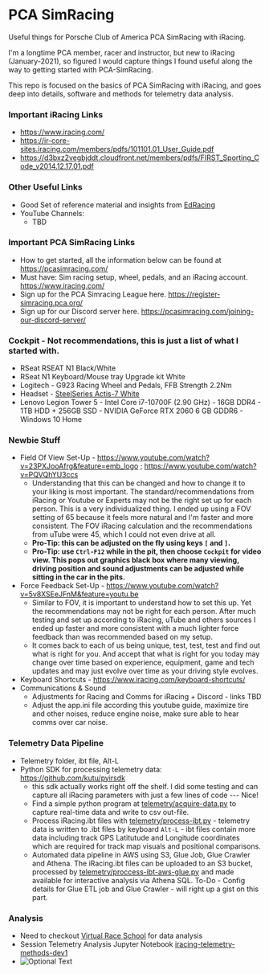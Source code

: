 # PCA SimRacing
Useful things for Porsche Club of America PCA SimRacing with iRacing.

I'm a longtime PCA member, racer and instructor, but new to iRacing (January-2021), so figured I would capture things I found useful along the way to getting started with PCA-SimRacing.

This repo is focused on the basics of PCA SimRacing with iRacing, and goes deep into details, software and methods for telemetry data analysis.


### Important iRacing Links
  - https://www.iracing.com/
  - https://ir-core-sites.iracing.com/members/pdfs/101101.01_User_Guide.pdf
  - https://d3bxz2vegbjddt.cloudfront.net/members/pdfs/FIRST_Sporting_Code_v2014.12.17.01.pdf
  
### Other Useful Links
  - Good Set of reference material and insights from [EdRacing](http://www.edracing.com/edr/)
  - YouTube Channels:
    - TBD

### Important PCA SimRacing Links
  - How to get started, all the information below can be found at https://pcasimracing.com/
  - Must have: Sim racing setup, wheel, pedals, and an iRacing account. https://www.iracing.com/
  - Sign up for the PCA Simracing League here. https://register-simracing.pca.org/
  - Sign up for our Discord server here. https://pcasimracing.com/joining-our-discord-server/


### Cockpit - Not recommendations, this is just a list of what I started with.
  - RSeat RSEAT N1 Black/White
  - RSeat N1 Keyboard/Mouse tray Upgrade kit White
  - Logitech - G923 Racing Wheel and Pedals, FFB Strength 2.2Nm
  - Headset - [SteelSeries Actis-7 White](https://steelseries.com/gaming-headsets/arctis-7?color=white)
  - Lenovo Legion Tower 5 - Intel Core i7-10700F (2.90 GHz) - 16GB DDR4 - 1TB HDD + 256GB SSD - NVIDIA GeForce RTX 2060 6 GB GDDR6 - Windows 10 Home

### Newbie Stuff
- Field Of View Set-Up - https://www.youtube.com/watch?v=23PXJooAfrg&feature=emb_logo ; https://www.youtube.com/watch?v=PQVQhYU3ccs
  - Understanding that this can be changed and how to change it to your liking is most important.  The standard/recommendations from iRacing or Youtube or Experts may not be the right set up for each person.  This is a very individualized thing.  I ended up using a FOV setting of 65 because it feels more natural and I'm faster and more consistent.  The FOV iRacing calculation and the recommendations from uTube were 45, which I could not even drive at all.
  - **Pro-Tip: this can be adjusted on the fly using keys `[` and `]`.**
  - **Pro-Tip: use `Ctrl-F12` while in the pit, then choose `Cockpit` for video view.  This pops out graphics black box where many viewing, driving position and sound adjustments can be adjusted while sitting in the car in the pits.** 
- Force Feedback Set-Up - https://www.youtube.com/watch?v=5v8XSEeJFnM&feature=youtu.be
  - Similar to FOV, it is important to understand how to set this up.  Yet the recommendations may not be right for each person.  After much testing and set up according to iRacing, uTube and others sources I ended up faster and more consistent with a much lighter force feedback than was recommended based on my setup.
  - It comes back to each of us being unique, test, test, test and find out what is right for you.  And accept that what is right for you today may change over time based on experience, equipment, game and tech updates and may just evolve over time as your driving style evolves.
- Keyboard Shortcuts - https://www.iracing.com/keyboard-shortcuts/
 - Communications & Sound
    - Adjustments for Racing and Comms for iRacing + Discord - links TBD
    - Adjust the app.ini file according this youtube guide, maximize tire and other noises, reduce engine noise, make sure able to hear comms over car noise.

### Telemetry Data Pipeline
- Telemetry folder, ibt file, Alt-L
- Python SDK for processing telemetry data: https://github.com/kutu/pyirsdk
  - this sdk actually works right off the shelf.  I did some testing and can capture all iRacing parameters with just a few lines of code --- Nice!
  - Find a simple python program at [telemetry/acquire-data.py](https://github.com/glynnsc/pca-sim-racing/blob/main/telemetry/acquire-data.py) to capture real-time data and write to csv out-file.
  - Process iRacing.ibt files with [telemetry/process-ibt.py](https://github.com/glynnsc/pca-sim-racing/blob/main/telemetry/process-ibt.py) - telemetry data is written to .ibt files by keyboard `Alt-L` - ibt files contain more data including track GPS Latitutude and Longitude coordinates which are required for track map visuals and positional comparisons.
  - Automated data pipeline in AWS using S3, Glue Job, Glue Crawler and Athena.  The iRacing.ibt files can be uploaded to an S3 bucket, processed by [telemetry/proccess-ibt-aws-glue.py](https://github.com/glynnsc/pca-sim-racing/blob/main/telemetry/proccess-ibt-aws-glue.py) and made available for interactive analysis via Athena SQL.  To-Do - Config details for Glue ETL job and Glue Crawler - will right up a gist on this part.
  
### Analysis
  - Need to checkout [Virtual Race School](https://virtualracingschool.com/) for data analysis
  - Session Telemetry Analysis Jupyter Notebook [iracing-telemetry-methods-dev1](https://github.com/glynnsc/pca-sim-racing/blob/main/telemetry/iracing-telemetry-methods-dev1.ipynb)
  - ![Optional Text](../pca-sim-racing/telemetry/telemetry-view.png)
